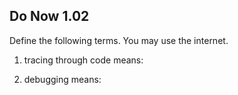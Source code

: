 ## Do Now 1.02
Define the following terms.  You may use the internet.

1. tracing through code means:

2. debugging means:
